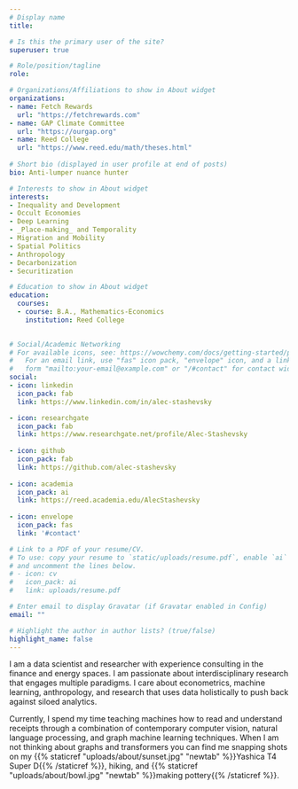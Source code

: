 ```yaml
---
# Display name
title:

# Is this the primary user of the site?
superuser: true

# Role/position/tagline
role:

# Organizations/Affiliations to show in About widget
organizations:
- name: Fetch Rewards
  url: "https://fetchrewards.com"
- name: GAP Climate Committee
  url: "https://ourgap.org"
- name: Reed College
  url: "https://www.reed.edu/math/theses.html"
  
# Short bio (displayed in user profile at end of posts)
bio: Anti-lumper nuance hunter

# Interests to show in About widget
interests:
- Inequality and Development
- Occult Economies
- Deep Learning
- _Place-making_ and Temporality
- Migration and Mobility
- Spatial Politics
- Anthropology
- Decarbonization
- Securitization

# Education to show in About widget
education:
  courses:
  - course: B.A., Mathematics-Economics
    institution: Reed College
    

# Social/Academic Networking
# For available icons, see: https://wowchemy.com/docs/getting-started/page-builder/#icons
#   For an email link, use "fas" icon pack, "envelope" icon, and a link in the
#   form "mailto:your-email@example.com" or "/#contact" for contact widget.
social:
- icon: linkedin
  icon_pack: fab
  link: https://www.linkedin.com/in/alec-stashevsky

- icon: researchgate
  icon_pack: fab
  link: https://www.researchgate.net/profile/Alec-Stashevsky
  
- icon: github
  icon_pack: fab
  link: https://github.com/alec-stashevsky
  
- icon: academia
  icon_pack: ai
  link: https://reed.academia.edu/AlecStashevsky
  
- icon: envelope
  icon_pack: fas
  link: '#contact'

# Link to a PDF of your resume/CV.
# To use: copy your resume to `static/uploads/resume.pdf`, enable `ai` icons in `params.toml`, 
# and uncomment the lines below.
# - icon: cv
#   icon_pack: ai
#   link: uploads/resume.pdf

# Enter email to display Gravatar (if Gravatar enabled in Config)
email: ""

# Highlight the author in author lists? (true/false)
highlight_name: false
---
```


I am a data scientist and researcher with experience consulting in the finance and energy spaces. I am passionate about interdisciplinary research that engages multiple paradigms. I care about econometrics, machine learning, anthropology, and research that uses data holistically to push back against siloed analytics.

Currently, I spend my time teaching machines how to read and understand receipts through a combination of contemporary computer vision, natural language processing, and graph machine learning techniques. When I am not thinking about graphs and transformers you can find me snapping shots on my {{% staticref "uploads/about/sunset.jpg" "newtab" %}}Yashica T4 Super D{{% /staticref %}}, hiking, and {{% staticref "uploads/about/bowl.jpg" "newtab" %}}making pottery{{% /staticref %}}.
